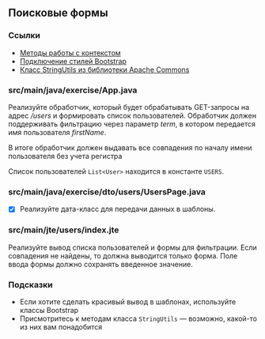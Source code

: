 ## Поисковые формы

### Ссылки

* [Методы работы с контекстом](https://javalin.io/documentation#context)
* [Подключение стилей Bootstrap](https://getbootstrap.com/docs/5.1/getting-started/introduction/#css)
* [Класс StringUtils из библиотеки Apache Commons](https://commons.apache.org/proper/commons-lang/apidocs/org/apache/commons/lang3/StringUtils.html#startsWithIgnoreCase-java.lang.CharSequence-java.lang.CharSequence-)

### src/main/java/exercise/App.java

Реализуйте обработчик, который будет обрабатывать GET-запросы на адрес */users* и формировать список пользователей.
Обработчик должен поддерживать фильтрацию через параметр *term*, в котором передается имя пользователя *firstName*.

В итоге обработчик должен выдавать все совпадения по началу имени пользователя без учета регистра

Список пользователей `List<User>` находится в константе `USERS`.

### src/main/java/exercise/dto/users/UsersPage.java

- [x] Реализуйте дата-класс для передачи данных в шаблоны.

### src/main/jte/users/index.jte

Реализуйте вывод списка пользователей и формы для фильтрации. Если совпадения не найдены, то должна выводится только форма. Поле ввода формы должно сохранять введенное значение.

### Подсказки

* Если хотите сделать красивый вывод в шаблонах, используйте классы Bootstrap
* Присмотритесь к методам класса `StringUtils` — возможно, какой-то из них вам понадобится
